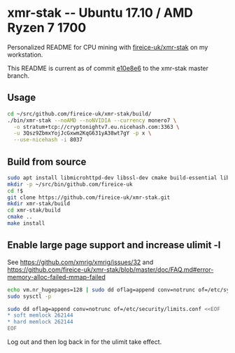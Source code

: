 # xmr-stak -- Ubuntu 17.10 / AMD Ryzen 7 1700

Personalized README for CPU mining with [fireice-uk/xmr-stak](https://github.com/fireice-uk/xmr-stak) on my workstation.

This README is current as of commit [e10e8e6](https://github.com/ctsrc/xmr-stak/commit/e10e8e67492cf3118af8b7d7609937e85e572305) to the xmr-stak master branch.

## Usage

```sh
cd ~/src/github.com/fireice-uk/xmr-stak/build/
./bin/xmr-stak --noAMD --noNVIDIA --currency monero7 \
  -o stratum+tcp://cryptonightv7.eu.nicehash.com:3363 \
  -u 3Qsz9ZbmxYojJcGxwm2KqG631yA38wt7gY -p x \
  --use-nicehash -i 8037
```

## Build from source

```bash
sudo apt install libmicrohttpd-dev libssl-dev cmake build-essential libhwloc-dev
mkdir -p ~/src/bin/github.com/fireice-uk
cd !$
git clone https://github.com/fireice-uk/xmr-stak.git
mkdir xmr-stak/build
cd xmr-stak/build
cmake ..
make install
```

## Enable large page support and increase ulimit -l

See https://github.com/xmrig/xmrig/issues/32 and
https://github.com/fireice-uk/xmr-stak/blob/master/doc/FAQ.md#error-memory-alloc-failed-mmap-failed

```bash
echo vm.nr_hugepages=128 | sudo dd oflag=append conv=notrunc of=/etc/sysctl.conf
sudo sysctl -p

sudo dd oflag=append conv=notrunc of=/etc/security/limits.conf <<EOF
* soft memlock 262144
* hard memlock 262144
EOF
```

Log out and then log back in for the ulimit take effect.
